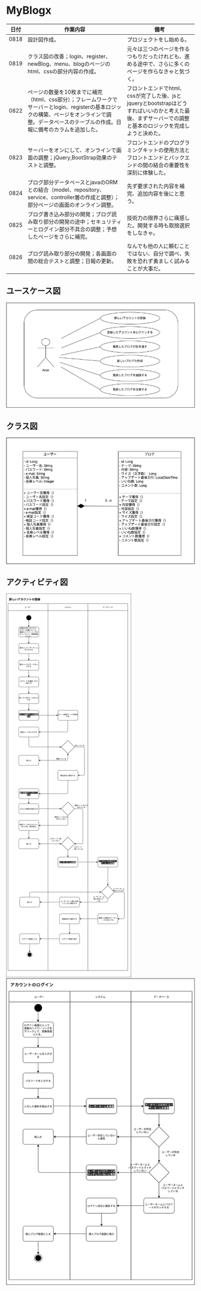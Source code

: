 # MyBlogx

|日付|作業内容|備考|
|--|--|--|
|0818|設計図作成。|プロジェクトをし始める。|
|0819|クラス図の改善；login、register、newBlog、menu、blogのページのhtml、cssの部分内容の作成。|元々は三つのページを作るつもりだったけれども、進める途中で、さらに多くのページを作らなきゃと気づく。|
|0822|ページの数量を10枚までに補完（html、css部分）；フレームワークでサーバーとlogin、registerの基本ロジックの構築、ページをオンラインで調整。データベースのテーブルの作成。日報に備考のカラムを追加した。|フロントエンドでhtml、cssが完了した後、jsとjqueryとbootstrapはどうすればいいのかと考えた最後、まずサーバーでの調整と基本のロジックを完成しようと決めた。|
|0823|サーバーをオンにして、オンラインで画面の調整；jQuery,BootStrap効果のテストと調整。|フロントエンドのプログラミングキットの使用方法とフロントエンドとバックエンドの間の結合の重要性を深刻に体験した。|
|0824|ブログ部分データベースとjavaのORMとの結合（model、repository、service、controller層の作成と調整）；部分ページの画面のオンライン調整。|先ず要求された内容を補完、追加内容を後にと思う。|
|0825|ブログ書き込み部分の開発；ブログ読み取り部分の開発の途中；セキュリティーとログイン部分不具合の調整；予想したページをさらに補完。|技術力の限界さらに痛感した。開発する時も取捨選択をしなきゃ。|
|0826|ブログ読み取り部分の開発；各画面の間の総合テストと調整；日報の更新。|なんでも他の人に頼むことではない、自分で調べ、失敗を恐れず勇ましく試みることが大事だ。|

## ユースケース図
![ユースケース図](png/ユースケース図.png)

## クラス図
![クラス図](png/クラス図.png)

## アクティビティ図
![アクティビティ図](png/アクティビティ図-登録.png)
![アクティビティ図](png/アクティビティ図-ログイン.png)